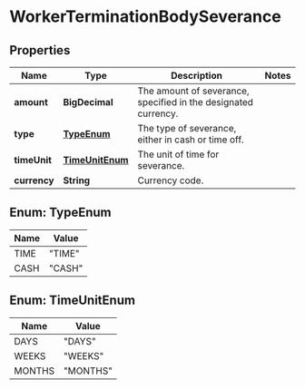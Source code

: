 

# WorkerTerminationBodySeverance


## Properties

| Name | Type | Description | Notes |
|------------ | ------------- | ------------- | -------------|
|**amount** | **BigDecimal** | The amount of severance, specified in the designated currency. |  |
|**type** | [**TypeEnum**](#TypeEnum) | The type of severance, either in cash or time off. |  |
|**timeUnit** | [**TimeUnitEnum**](#TimeUnitEnum) | The unit of time for severance. |  |
|**currency** | **String** | Currency code. |  |



## Enum: TypeEnum

| Name | Value |
|---- | -----|
| TIME | &quot;TIME&quot; |
| CASH | &quot;CASH&quot; |



## Enum: TimeUnitEnum

| Name | Value |
|---- | -----|
| DAYS | &quot;DAYS&quot; |
| WEEKS | &quot;WEEKS&quot; |
| MONTHS | &quot;MONTHS&quot; |



